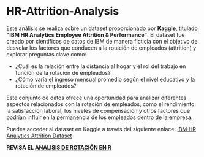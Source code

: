 # HR-Attrition-Analysis

Este análisis se realiza sobre un dataset proporcionado por **Kaggle**, titulado **"IBM HR Analytics Employee Attrition & Performance"**. El dataset fue creado por científicos de datos de IBM de manera ficticia con el objetivo de desvelar los factores que conducen a la rotación de empleados (attrition) y explorar preguntas clave como:

- ¿Cuál es la relación entre la distancia al hogar y el rol del trabajo en función de la rotación de empleados?
- ¿Cómo varía el ingreso mensual promedio según el nivel educativo y la rotación de empleados?

Este conjunto de datos ofrece una oportunidad para analizar diferentes aspectos relacionados con la rotación de empleados, como el rendimiento, la satisfacción laboral, los niveles de compensación y otros factores que podrían influir en la permanencia de los empleados dentro de la empresa.

Puedes acceder al dataset en Kaggle a través del siguiente enlace: [IBM HR Analytics Attrition Dataset](https://www.kaggle.com/datasets/pavansubhasht/ibm-hr-analytics-attrition-dataset/data)


**REVISA EL [ANALISIS DE ROTACIÓN EN R](https://fmezabarrueto.github.io/HR-Attrition-Analysis/Analisis-Renuncia-Empleado.html)**
